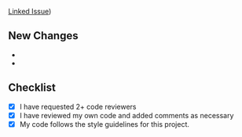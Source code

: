 [Linked Issue](https://www.mylink.com))

## New Changes
- 
- 

## Checklist
- [x] I have requested 2+ code reviewers
- [x] I have reviewed my own code and added comments as necessary
- [x] My code follows the style guidelines for this project.